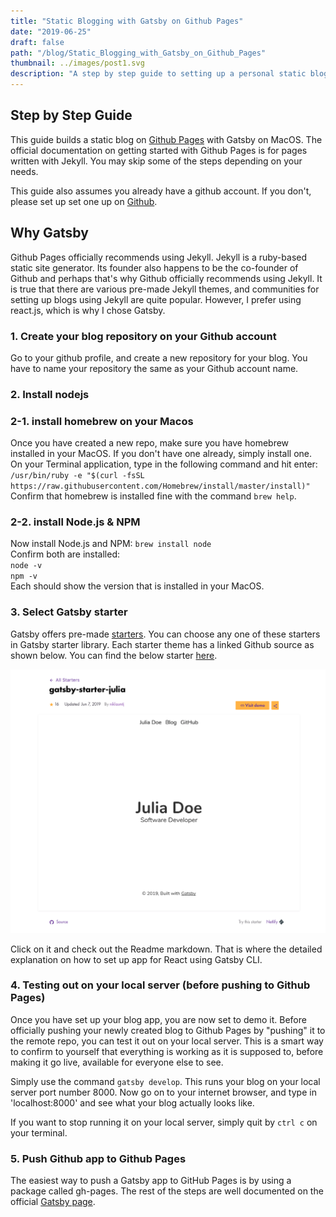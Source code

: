 ```yaml
---
title: "Static Blogging with Gatsby on Github Pages"
date: "2019-06-25"
draft: false
path: "/blog/Static_Blogging_with_Gatsby_on_Github_Pages"
thumbnail: ../images/post1.svg
description: "A step by step guide to setting up a personal static blog."
---
```


## Step by Step Guide
This guide builds a static blog on [Github Pages](https://pages.github.com) with Gatsby on MacOS. The official documentation on getting started with Github Pages is for pages written with Jekyll. You may skip some of the steps depending on your needs.

This guide also assumes you already have a github account. If you don't, please set up set one up on [Github](github.com).


## Why Gatsby
Github Pages officially recommends using Jekyll. Jekyll is a ruby-based static site generator. Its founder also happens to be the co-founder of Github and perhaps that's why Github officially recommends using Jekyll. It is true that there are various pre-made Jekyll themes, and communities for setting up blogs using Jekyll are quite popular. However, I prefer using react.js, which is why I chose Gatsby. 



### 1. Create your blog repository on your Github account
Go to your github profile, and create a new repository for your blog. You have to name your repository the same as your Github account name. 

### 2. Install nodejs
### 2-1. install homebrew on your Macos
Once you have created a new repo, make sure you have homebrew installed in your MacOS. If you don't have one already, simply install one.<br>
On your Terminal application, type in the following command and hit enter:<br>
`/usr/bin/ruby -e "$(curl -fsSL https://raw.githubusercontent.com/Homebrew/install/master/install)"`<br>
Confirm that homebrew is installed fine with the command `brew help`.

### 2-2. install Node.js & NPM 
Now install Node.js and NPM:  `brew install node`<br>
Confirm both are installed:<br>
`node -v`<br>
`npm -v`<br>
Each should show the version that is installed in your MacOS.

### 3. Select Gatsby starter
Gatsby offers pre-made [starters](https://www.gatsbyjs.org/starters/?v=2). You can choose any one of these starters in Gatsby starter library. Each starter theme has a linked Github source as shown below. You can find the below starter [here](https://www.gatsbyjs.org/starters/niklasmtj/gatsby-starter-julia/).

![aaa](../images/juliaDoeEx.png)

Click on it and check out the Readme markdown. That is where the detailed explanation on how to set up app for React using Gatsby CLI.

### 4. Testing out on your local server (before pushing to Github Pages)
Once you have set up your blog app, you are now set to demo it. Before officially pushing your newly created blog to Github Pages by "pushing" it to the remote repo, you can test it out on your local server. This is a smart way to confirm to yourself that everything is working as it is supposed to, before making it go live, available for everyone else to see.

Simply use the command `gatsby develop`. This runs your blog on your local server port number 8000. 
Now go on to your internet browser, and type in 'localhost:8000' and see what your blog actually looks like. 

If you want to stop running it on your local server, simply quit by `ctrl c` on your terminal.

### 5. Push Github app to Github Pages
The easiest way to push a Gatsby app to GitHub Pages is by using a package called gh-pages.
The rest of the steps are well documented on the official [Gatsby page](https://www.gatsbyjs.org/docs/how-gatsby-works-with-github-pages/).

